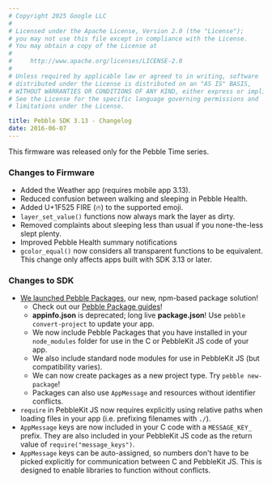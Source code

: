 ```yaml
---
# Copyright 2025 Google LLC
#
# Licensed under the Apache License, Version 2.0 (the "License");
# you may not use this file except in compliance with the License.
# You may obtain a copy of the License at
#
#     http://www.apache.org/licenses/LICENSE-2.0
#
# Unless required by applicable law or agreed to in writing, software
# distributed under the License is distributed on an "AS IS" BASIS,
# WITHOUT WARRANTIES OR CONDITIONS OF ANY KIND, either express or implied.
# See the License for the specific language governing permissions and
# limitations under the License.

title: Pebble SDK 3.13 - Changelog
date: 2016-06-07
---
```


This firmware was released only for the Pebble Time series.

### Changes to Firmware

* Added the Weather app (requires mobile app 3.13).
* Reduced confusion between walking and sleeping in Pebble Health.
* Added U+1F525 FIRE (🔥) to the supported emoji.
* `layer_set_value()` functions now always mark the layer as dirty.
* Removed complaints about sleeping less than usual if you none-the-less slept
  plenty.
* Improved Pebble Health summary notifications
* ``gcolor_equal()`` now considers all transparent functions to be equivalent.
  This change only affects apps built with SDK 3.13 or later.

### Changes to SDK

* [We launched Pebble Packages](/blog/2016/06/07/pebble-packages/), our new,
  npm-based package solution!
  * Check out our [Pebble Package guides](/guides/pebble-packages/)!
  * **appinfo.json** is deprecated; long live **package.json**! Use
    `pebble convert-project` to update your app.
  * We now include Pebble Packages that you have installed in your
    `node_modules` folder for use in the C or PebbleKit JS code of your app.
  * We also include standard node modules for use in PebbleKit JS (but
    compatibility varies).
  * We can now create packages as a new project type. Try
    `pebble new-package`!
  * Packages can also use ``AppMessage`` and resources without identifier
    conflicts.
* `require` in PebbleKit JS now requires explicitly using relative paths when
  loading files in your app (i.e. prefixing filenames with `./`).
* ``AppMessage`` keys are now included in your C code with a `MESSAGE_KEY_`
  prefix. They are also included in your PebbleKit JS code as the return value
  of `require("message_keys")`.
* ``AppMessage`` keys can be auto-assigned, so numbers don't have to be picked
  explicitly for communication between C and PebbleKit JS. This is designed to
  enable libraries to function without conflicts.
